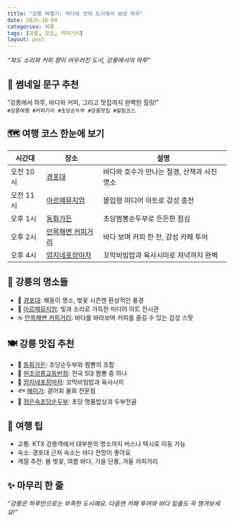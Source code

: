 ```yaml
---
title: "강릉 여행기: 바다와 맛의 도시에서 보낸 하루"
date: 2025-10-04
categories: 여행
tags: [강릉, 맛집, 커피거리]
layout: post
---
```


_“파도 소리와 커피 향이 어우러진 도시, 강릉에서의 하루”_

## 📸 썸네일 문구 추천  
“강릉에서 하루, 바다와 커피, 그리고 맛집까지 완벽한 힐링!”  
`#강릉여행 #커피거리 #초당순두부 #강릉맛집 #힐링코스`

## 🗺️ 여행 코스 한눈에 보기

| 시간대 | 장소 | 설명 |
|--------|------|------|
| 오전 10시 | [경포대](https://map.naver.com/v5/entry/place/13493986) | 바다와 호수가 만나는 절경, 산책과 사진 명소 |
| 오전 11시 | [아르떼뮤지엄](https://artemuseum.com/gangneung/) | 몰입형 미디어 아트로 감성 충전 |
| 오후 1시 | [동화가든](https://map.naver.com/v5/entry/place/13493986) | 초당짬뽕순두부로 든든한 점심 |
| 오후 2시 | [안목해변 커피거리](https://map.naver.com/v5/entry/place/13493986) | 바다 보며 커피 한 잔, 감성 카페 투어 |
| 오후 4시 | [엄지네포장마차](https://map.naver.com/v5/entry/place/13493986) | 꼬막비빔밥과 육사시미로 저녁까지 완벽

## 🌅 강릉의 명소들

- 📍 [경포대](https://map.naver.com/v5/entry/place/13493986): 해돋이 명소, 벚꽃 시즌엔 환상적인 풍경  
- 🎨 [아르떼뮤지엄](https://artemuseum.com/gangneung/): 빛과 소리로 가득한 미디어 아트 전시관  
- ☕ [안목해변 커피거리](https://map.naver.com/v5/entry/place/13493986): 바다를 바라보며 커피를 즐길 수 있는 감성 스팟

## 🍽 강릉 맛집 추천

- 🥢 [동화가든](https://map.naver.com/v5/entry/place/13493986): 초당순두부와 짬뽕의 조합  
- 🍜 [원조강릉교동반점](https://map.naver.com/v5/entry/place/13493986): 전국 5대 짬뽕 중 하나  
- 🐚 [엄지네포장마차](https://map.naver.com/v5/entry/place/13493986): 꼬막비빔밥과 육사시미  
- 🐟 [해미가](https://map.naver.com/v5/entry/place/13493986): 광어회 물회 전문점  
- 🫘 [정은숙초당순두부](https://m.blog.naver.com/sun_ovo/223910154987): 초당 명품밥상과 두부전골

## 🎒 여행 팁

- 교통: KTX 강릉역에서 대부분의 명소까지 버스나 택시로 이동 가능  
- 숙소: 경포대 근처 숙소는 바다 전망이 좋아요  
- 계절 추천: 봄 벚꽃, 여름 바다, 가을 단풍, 겨울 커피거리

## ✨ 마무리 한 줄  
_“강릉은 하루만으로는 부족한 도시예요. 다음엔 카페 투어와 바다 일출도 꼭 챙겨보세요!”_
